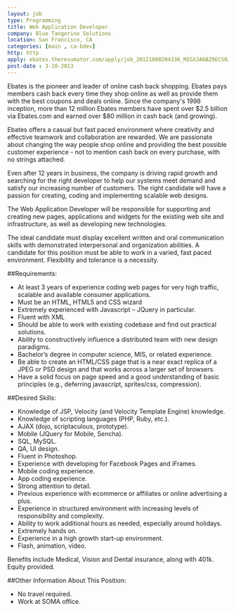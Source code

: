 ```yaml
---
layout: job
type: Programming
title: Web Application Developer
company: Blue Tangerine Solutions
location: San Francisco, CA
categories: [main , ca-bdev]
http: http
apply: ebates.theresumator.com/apply/job_20121008204336_MIGXJA6BZ9ECS0JB/Web-Application-Developer.html
post-date : 3-10-2013
---
```


Ebates is the pioneer and leader of online cash back shopping. Ebates pays members cash back every time they shop online as well as provide them with the best coupons and deals online. Since the company's 1998 inception, more than 12 million Ebates members have spent over $2.5 billion via Ebates.com and earned over $80 million in cash back (and growing).

Ebates offers a casual but fast paced environment where creativity and effective teamwork and collaboration are rewarded. We are passionate about changing the way people shop online and providing the best possible customer experience - not to mention cash back on every purchase, with no strings attached.

Even after 12 years in business, the company is driving rapid growth and searching for the right developer to help our systems meet demand and satisfy our increasing number of customers.  The right candidate will have a passion for creating, coding and implementing scalable web designs.

The Web Application Developer will be responsible for supporting and creating new pages, applications and widgets for the existing web site and infrastructure, as well as developing new technologies.

The ideal candidate must display excellent written and oral communication skills with demonstrated interpersonal and organization abilities. A candidate for this position must be able to work in a varied, fast paced environment. Flexibility and tolerance is a necessity.

##Requirements:

* At least 3 years of experience coding web pages for very high traffic, scalable and available consumer applications.
* Must be an HTML, HTML5 and CSS wizard
* Extremely experienced with Javascript – JQuery in particular.
* Fluent with XML
* Should be able to work with existing codebase and find out practical solutions.
* Ability to constructively influence a distributed team with new design paradigms.
* Bachelor’s degree in computer science, MIS, or related experience.
* Be able to create an HTML/CSS page that is a near exact replica of a JPEG or PSD design and that works across a larger set of browsers.
* Have a solid focus on page speed and a good understanding of basic principles (e.g., deferring javascript, sprites/css, compression).

##Desired Skills:

* Knowledge of JSP, Velocity (and Velocity Template Engine) knowledge.
* Knowledge of scripting languages (PHP, Ruby, etc.).
* AJAX (dojo, scriptaculous, prototype).
* Mobile (JQuery for Mobile, Sencha).
* SQL, MySQL.
* QA, UI design.
* Fluent in Photoshop.
* Experience with developing for Facebook Pages and iFrames.
* Mobile coding experience.
* App coding experience.
* Strong attention to detail.
* Previous experience with ecommerce or affiliates or online advertising a plus.
* Experience in structured environment with increasing levels of responsibility and complexity.
* Ability to work additional hours as needed, especially around holidays.
* Extremely hands on.
* Experience in a high growth start-up environment.
* Flash, animation, video.

Benefits include Medical, Vision and Dental insurance, along with 401k. Equity provided.

##Other Information About This Position:

* No travel required.
* Work at SOMA office.

